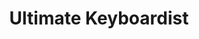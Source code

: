 ---
layout: encrypted
title: Ultimate Keyboardist
tags: notes acc music
src: https://www.jazzpiano.top/

encrypted: 949427fb5e6e2ddab14163faeacd6b7eb51cf300060707eacca22d2c5201f7c1U2FsdGVkX1+GAeITEzVF7G3sQUgJT/4PWmWrG83wpg4ZMFoRPZppAkyMoks9v68YJE56QB09kL5W5v6QqXZetg==
---